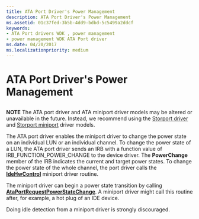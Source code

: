 ```yaml
---
title: ATA Port Driver's Power Management
description: ATA Port Driver's Power Management
ms.assetid: 01c37fed-3b5b-4dd9-bdbd-5c5499a2ddcf
keywords:
- ATA Port drivers WDK , power management
- power management WDK ATA Port driver
ms.date: 04/20/2017
ms.localizationpriority: medium
---
```


# ATA Port Driver's Power Management


## <span id="ddk_ata_port_drivers_power_management_kg"></span><span id="DDK_ATA_PORT_DRIVERS_POWER_MANAGEMENT_KG"></span>


**NOTE** The ATA port driver and ATA miniport driver models may be altered or unavailable in the future. Instead, we recommend using the [Storport driver](https://docs.microsoft.com/windows-hardware/drivers/storage/storport-driver) and [Storport miniport](https://docs.microsoft.com/windows-hardware/drivers/storage/storport-miniport-drivers) driver models.


The ATA port driver enables the miniport driver to change the power state on an individual LUN or an individual channel. To change the power state of a LUN, the ATA port driver sends an IRB with a function value of IRB\_FUNCTION\_POWER\_CHANGE to the device driver. The **PowerChange** member of the IRB indicates the current and target power states. To change the power state of the whole channel, the port driver calls the [**IdeHwControl**](https://docs.microsoft.com/windows-hardware/drivers/ddi/irb/nc-irb-ide_hw_control) miniport driver routine.

The miniport driver can begin a power state transition by calling [**AtaPortRequestPowerStateChange**](https://docs.microsoft.com/windows-hardware/drivers/ddi/irb/nf-irb-ataportrequestpowerstatechange). A miniport driver might call this routine after, for example, a hot plug of an IDE device.

Doing idle detection from a miniport driver is strongly discouraged.

 

 


